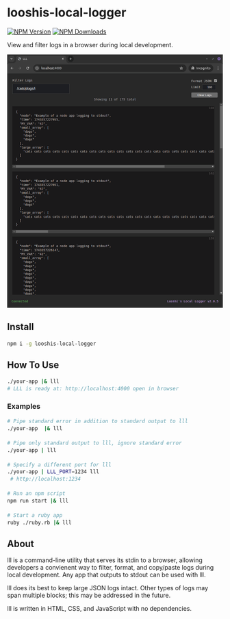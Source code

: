 # looshis-local-logger

[![NPM Version](https://img.shields.io/npm/v/looshis-local-logger.svg?style=flat)](https://www.npmjs.com/package/looshis-local-logger) [![NPM Downloads](https://img.shields.io/npm/dt/looshis-local-logger.svg?style=flat)](https://www.npmjs.com/package/looshis-local-logger)

View and filter logs in a browser during local development.

![browser window showing logs](https://github.com/looshi/looshis-local-logger/blob/main/examples/example.png)

## Install

```sh
npm i -g looshis-local-logger
```

## How To Use

```sh
./your-app |& lll
# LLL is ready at: http://localhost:4000 open in browser
```

### Examples

```sh
# Pipe standard error in addition to standard output to lll
./your-app  |& lll

# Pipe only standard output to lll, ignore standard error
./your-app | lll

# Specify a different port for lll
./your-app | LLL_PORT=1234 lll
 # http://localhost:1234

# Run an npm script
npm run start |& lll

# Start a ruby app
ruby ./ruby.rb |& lll
```

## About

lll is a command-line utility that serves its stdin to a browser, allowing developers a convienent way to filter, format, and copy/paste logs during local development. Any app that outputs to stdout can be used with lll.

lll does its best to keep large JSON logs intact. Other types of logs may span multiple blocks; this may be addressed in the future.

lll is written in HTML, CSS, and JavaScript with no dependencies.
